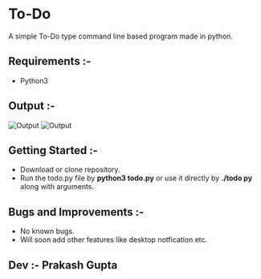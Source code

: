 # To-Do
A simple To-Do type command line based program made in python.


## Requirements :- 

- Python3


 ## Output :- 
   
   ![Output](Output-1.png)
   ![Output](Output-2.png)
   
   
## Getting Started :-

- Download or clone repository.
- Run the todo.py file by **python3 todo.py** or use it directly by **./todo py** along with arguments.


## Bugs and Improvements :-

- No known bugs.
- Will soon add other features like desktop notfication etc.


## Dev :- Prakash Gupta

